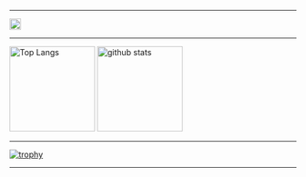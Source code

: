 ----

<a href="http://twitter.com/ch4rindo">
  <img height="20" src="https://img.shields.io/twitter/follow/charindo?label=Twitter&logo=twitter&style=flat" />
</a>

----

<p align="left">
  <img alt="Top Langs" height="150px" src="https://github-readme-stats.vercel.app/api/top-langs/?username=charindo&layout=compact&count_private=true&show_icons=true&show_icons=true&theme=react" />

  <img alt="github stats" height="150px" src="https://github-readme-stats.vercel.app/api?username=charindo&count_private=true&show_icons=true&show_icons=true&theme=react" />
</p>

----

[![trophy](https://github-profile-trophy.vercel.app/?username=charindo&theme=discord)](https://github.com/charindo/github-profile-trophy)

----
